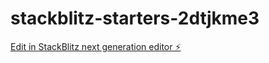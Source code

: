# stackblitz-starters-2dtjkme3

[Edit in StackBlitz next generation editor ⚡️](https://stackblitz.com/~/github.com/firemoney81-naldon/stackblitz-starters-2dtjkme3)